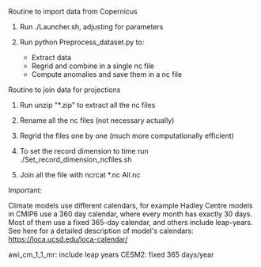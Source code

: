 Routine to import data from Copernicus

1) Run ./Launcher.sh, adjusting for parameters

2) Run python Preprocess_dataset.py to:
	- Extract data
	- Regrid and combine in a single nc file
	- Compute anomalies and save them in a nc file



Routine to join data for projections
1) Run unzip "*.zip" to extract all the nc files

2) Rename all the nc files (not necessary actually)

3) Regrid the files one by one (much more computationally efficient)

3) To set the record dimension to time run ./Set_record_dimension_ncfiles.sh

4) Join all the file with ncrcat *.nc All.nc


Important: 

Climate models use different calendars, for example Hadley Centre models in CMIP6 use a 360 day calendar, 
where every month has exactly 30 days. 
Most of them use a fixed 365-day calendar, and others include leap-years.
See here for a detailed description of model's calendars: https://loca.ucsd.edu/loca-calendar/

awi_cm_1_1_mr: include leap years
CESM2: fixed 365 days/year


